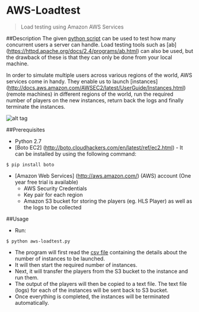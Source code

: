 # AWS-Loadtest
>Load testing using Amazon AWS Services

##Description
The given [python script](https://github.com/raj-prabhu/AWS-Loadtest/blob/master/aws-loadtest.py) can be used to test how many concurrent users a server can handle. Load testing tools such as [ab] (https://httpd.apache.org/docs/2.4/programs/ab.html)
can also be used, but the drawback of these is that they can only be done from your local machine. 

In order to simulate multiple users across various regions of the world, AWS services come in 
handy. They enable us to launch [instances] (http://docs.aws.amazon.com/AWSEC2/latest/UserGuide/Instances.html) (remote machines)
in different regions of the world, run the required number of players on the new instances, return back the logs and finally terminate the
instances.

![alt tag](https://github.com/raj-prabhu/AWS-Loadtest/blob/master/aws_picture.JPG)

##Prerequisites	
- Python 2.7
- [Boto EC2] (http://boto.cloudhackers.com/en/latest/ref/ec2.html) - It can be installed by using the following command:
```
$ pip install boto
```
- [Amazon Web Services] (http://aws.amazon.com/) (AWS) account (One year free trial is available)
  * AWS Security Credentials
  * Key pair for each region
  * Amazon S3 bucket for storing the players (eg. HLS Player) as well as the logs to be collected

##Usage
- Run:
```
$ python aws-loadtest.py
```
- The program will first read the [csv file](https://github.com/raj-prabhu/AWS-Loadtest/blob/master/regions.csv) containing the details about the number of instances to be launched.  
- It will then start the required number of instances.
- Next, it will transfer the players from the S3 bucket to the instance and run them.
- The output of the players will then be copied to a text file. The text file (logs) for each of the instances will be sent back to S3 bucket.
- Once everything is completed, the instances will be terminated automatically.
